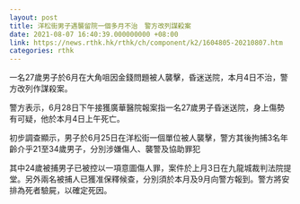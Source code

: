 ```yaml
---
layout: post
title: 洋松街男子遇襲留院一個多月不治　警方改列謀殺案
date: 2021-08-07 16:40:39.000000000 +08:00
link: https://news.rthk.hk/rthk/ch/component/k2/1604805-20210807.htm
categories: rthk
---
```


一名27歲男子於6月在大角咀因金錢問題被人襲擊，昏迷送院，本月4日不治，警方改列作謀殺案。

警方表示，6月28日下午接獲廣華醫院報案指一名27歲男子昏迷送院，身上傷勢有可疑，他於本月4日上午死亡。

初步調查顯示，男子於6月25日在洋松街一個單位被人襲擊，警方其後拘捕3名年齡介乎21至34歲男子，分別涉嫌傷人、襲警及協助罪犯

其中24歲被捕男子已被控以一項意圖傷人罪，案件於上月3日在九龍城裁判法院提堂。另外兩名被捕人已獲准保釋候查，分別須於本月及9月向警方報到。警方將安排為死者驗屍，以確定死因。
